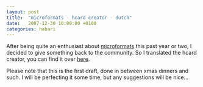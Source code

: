 ```yaml
---
layout: post
title:  "microformats - hcard creator - dutch"
date:   2007-12-30 10:00:00 +0100
categories: habari
---
```

<p>After being quite an enthusiast about <a href="http://www.microformats.org">microformats</a> this past year or two, I decided to give something back to the community. So I translated the hcard creator, you can find it over <a href="http://tinyurl.com/34ohb2">here</a>.</p>
<p>Please note that this is the first draft, done in between xmas dinners and such. I will be perfecting it some time, but any suggestions will be nice...</p>
